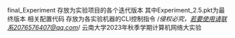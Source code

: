 final_Experiment 存放为实验项目的各个迭代版本 
其中Experiment_2.5.pkt为最终版本
相关配置代码 存放为各实验机器的CLI控制指令
/*侵权必究，若要使用请联系2076576407@qq.com*/
云南大学2023年秋季学期计算机网络大实验

